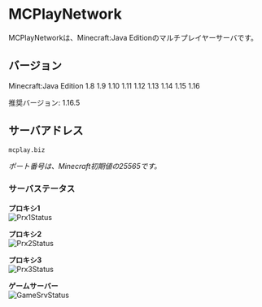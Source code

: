 # MCPlayNetwork
MCPlayNetworkは、Minecraft:Java Editionのマルチプレイヤーサーバです。

## バージョン
Minecraft:Java Edition 1.8 1.9 1.10 1.11 1.12 1.13 1.14 1.15 1.16

推奨バージョン: 1.16.5

## サーバアドレス
`mcplay.biz`

*ポート番号は、Minecraft初期値の25565です。*

### サーバステータス
**プロキシ1**  
![Prx1Status](https://badgen.net/uptime-robot/status/m787356962-bcffc3db86bea8aed40d9c88)

**プロキシ2**  
![Prx2Status](https://badgen.net/uptime-robot/status/m787356969-79c0c82dc8046025dbc87ee5)

**プロキシ3**  
![Prx3Status](https://badgen.net/uptime-robot/status/m787356978-d635d432482f5557187410d3)

**ゲームサーバー**  
![GameSrvStatus](https://badgen.net/uptime-robot/status/m787363252-d74a909c329ba097add72d51)

